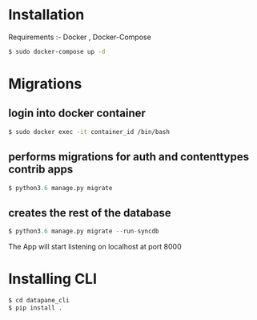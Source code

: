 # Installation
Requirements :- Docker , Docker-Compose

```sh
$ sudo docker-compose up -d

```
# Migrations
## login into docker container
 ```sh
 $ sudo docker exec -it container_id /bin/bash
 
 ```

## performs migrations for auth and contenttypes contrib apps   
```python 
$ python3.6 manage.py migrate 

```

## creates the rest of the database   
```python
$ python3.6 manage.py migrate --run-syncdb  

```

The App will start listening on localhost at port 8000

# Installing CLI

```sh
$ cd datapane_cli
$ pip install .

```

